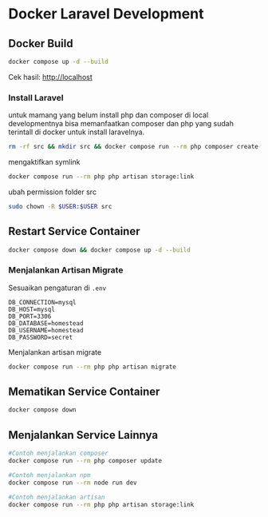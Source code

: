 # Docker Laravel Development

## Docker Build

```bash
docker compose up -d --build
```

Cek hasil: <http://localhost>

### Install Laravel

untuk mamang yang belum install php dan composer di local developmentnya bisa memanfaatkan composer dan php yang sudah terintall di docker untuk install laravelnya.

```bash
rm -rf src && mkdir src && docker compose run --rm php composer create-project laravel/laravel .
```

mengaktifkan symlink

```bash
docker compose run --rm php php artisan storage:link
```

ubah permission folder src

```bash
sudo chown -R $USER:$USER src
```

## Restart Service Container

```bash
docker compose down && docker compose up -d --build
```

### Menjalankan Artisan Migrate

Sesuaikan pengaturan di `.env`

```dotenv
DB_CONNECTION=mysql
DB_HOST=mysql
DB_PORT=3306
DB_DATABASE=homestead
DB_USERNAME=homestead
DB_PASSWORD=secret
```

Menjalankan artisan migrate

```bash
docker compose run --rm php php artisan migrate
```

## Mematikan Service Container

```bash
docker compose down
```

## Menjalankan Service Lainnya

```bash
#Contoh menjalankan composer
docker compose run --rm php composer update

#Contoh menjalankan npm
docker compose run --rm node run dev

#Contoh menjalankan artisan
docker compose run --rm php php artisan storage:link
```
